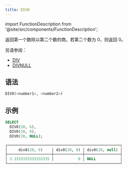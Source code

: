```yaml
---
title: DIV0
---
```

import FunctionDescription from '@site/src/components/FunctionDescription';

<FunctionDescription description="引入或更新版本： v1.2.345"/>

返回第一个数除以第二个数的商。若第二个数为 0，则返回 0。

另请参阅：

- [DIV](div.md)
- [DIVNULL](divnull.md)

## 语法

```sql
DIV0(<number1>, <number2>)
```

## 示例

```sql
SELECT
  DIV0(20, 6),
  DIV0(20, 0),
  DIV0(20, NULL);

┌───────────────────────────────────────────────────┐
│     div0(20, 6)    │ div0(20, 0) │ div0(20, null) │
├────────────────────┼─────────────┼────────────────┤
│ 3.3333333333333335 │           0 │ NULL           │
└───────────────────────────────────────────────────┘
```